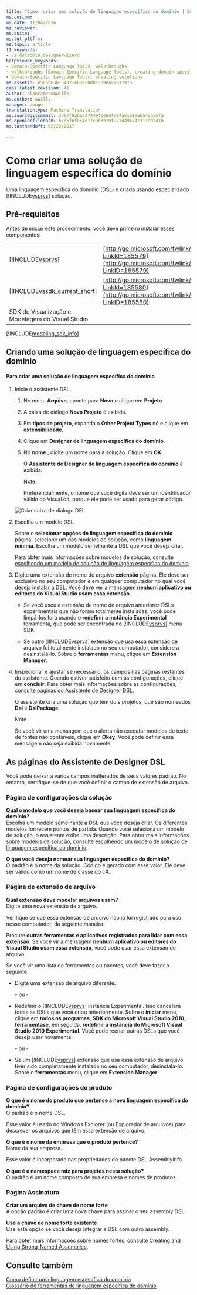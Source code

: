 ```yaml
---
title: "Como: criar uma solução de linguagem específica do domínio | Documentos do Microsoft"
ms.custom: 
ms.date: 11/04/2016
ms.reviewer: 
ms.suite: 
ms.tgt_pltfrm: 
ms.topic: article
f1_keywords:
- vs.dsltools.designerwizard
helpviewer_keywords:
- Domain-Specific Language Tools, walkthroughs
- walkthroughs [Domain-Specific Language Tools], creating domain-specific language
- Domain-Specific Language Tools, creating solutions
ms.assetid: e585b63b-34d2-405a-8d81-39ea22317975
caps.latest.revision: 41
author: alancameronwills
ms.author: awills
manager: douge
translationtype: Machine Translation
ms.sourcegitcommit: 3d07f82ea737449fee6dfa04a61e195654ba35fa
ms.openlocfilehash: b7c6f6f854e17e9b3b19f277d49674c311edb41b
ms.lasthandoff: 02/22/2017

---
```

# <a name="how-to-create-a-domain-specific-language-solution"></a>Como criar uma solução de linguagem específica do domínio
Uma linguagem específica do domínio (DSL) é criada usando especializado [!INCLUDE[vsprvs](../code-quality/includes/vsprvs_md.md)] solução.  
  
## <a name="prerequisites"></a>Pré-requisitos  
 Antes de iniciar este procedimento, você deve primeiro instalar esses componentes:  
  
|||  
|-|-|  
|[!INCLUDE[vsprvs](../code-quality/includes/vsprvs_md.md)]|[http://go.microsoft.com/fwlink/?LinkId=185579](http://go.microsoft.com/fwlink/?LinkID=185579)|  
|[!INCLUDE[vssdk_current_short](../modeling/includes/vssdk_current_short_md.md)]|[http://go.microsoft.com/fwlink/?LinkId=185580](http://go.microsoft.com/fwlink/?LinkID=185580)|  
|SDK de Visualização e Modelagem do Visual Studio||  


[!INCLUDE[modeling_sdk_info](includes/modeling_sdk_info.md)]

  
## <a name="creating-a-domain-specific-language-solution"></a>Criando uma solução de linguagem específica do domínio  
  
#### <a name="to-create-a-domain-specific-language-solution"></a>Para criar uma solução de linguagem específica do domínio  
  
1.  Inicie o assistente DSL.  
  
    1.  No menu **Arquivo**, aponte para **Novo** e clique em **Projeto**.  
  
    2.  A caixa de diálogo **Novo Projeto** é exibida.  
  
    3.  Em **tipos de projeto**, expanda o **Other Project Types** nó e clique em **extensibilidade**.  
  
    4.  Clique em **Designer de linguagem específica do domínio**.  
  
    5.  No **nome** , digite um nome para a solução. Clique em **OK**.  
  
         O **Assistente de Designer de linguagem específica do domínio** é exibida.  
  
        > [!NOTE]
        >  Preferencialmente, o nome que você digita deve ser um identificador válido do Visual c#, porque ele pode ser usado para gerar código.  
  
     ![Criar caixa de diálogo DSL](../modeling/media/create_dsldialog.png "Create_DSLDialog")  
  
2.  Escolha um modelo DSL.  
  
     Sobre o **selecionar opções de linguagem específica do domínio** página, selecione um dos modelos de solução, como **linguagem mínima**. Escolha um modelo semelhante a DSL que você deseja criar.  
  
     Para obter mais informações sobre modelos de solução, consulte [escolhendo um modelo de solução de linguagem específica do domínio](../modeling/choosing-a-domain-specific-language-solution-template.md).  
  
3.  Digite uma extensão de nome de arquivo **extensão** página. Ele deve ser exclusivo no seu computador e em qualquer computador no qual você deseja instalar a DSL. Você deve ver a mensagem **nenhum aplicativo ou editores do Visual Studio usam essa extensão**.  
  
    -   Se você usou a extensão de nome de arquivo anteriores DSLs experimentais que não foram totalmente instaladas, você pode limpá-los fora usando o **redefinir a instância Experimental** ferramenta, que pode ser encontrada no [!INCLUDE[vsprvs](../code-quality/includes/vsprvs_md.md)] menu SDK.  
  
    -   Se outro [!INCLUDE[vsprvs](../code-quality/includes/vsprvs_md.md)] extensão que usa essa extensão de arquivo foi totalmente instalado no seu computador, considere a desinstalá-lo. Sobre o **ferramentas** menu, clique em **Extension Manager**.  
  
4.  Inspecionar e ajustar se necessário, os campos nas páginas restantes do assistente. Quando estiver satisfeito com as configurações, clique em **concluir**. Para obter mais informações sobre as configurações, consulte [páginas do Assistente de Designer DSL](#settings).  
  
     O assistente cria uma solução que tem dois projetos, que são nomeados **Dsl** e **DslPackage**.  
  
    > [!NOTE]
    >  Se você vir uma mensagem que o alerta não executar modelos de texto de fontes não confiáveis, clique em **Okey**. Você pode definir essa mensagem não seja exibida novamente.  
  
##  <a name="a-namesettingsa-the-dsl-designer-wizard-pages"></a><a name="settings"></a>As páginas do Assistente de Designer DSL  
 Você pode deixar a vários campos inalterados de seus valores padrão. No entanto, certifique-se de que você definir o campo de extensão de arquivo.  
  
### <a name="solution-settings-page"></a>Página de configurações da solução  
 **Qual o modelo que você deseja basear sua linguagem específica do domínio?**  
 Escolha um modelo semelhante a DSL que você deseja criar. Os diferentes modelos fornecem pontos de partida. Quando você seleciona um modelo de solução, o assistente exibe uma descrição. Para obter mais informações sobre modelos de solução, consulte [escolhendo um modelo de solução de linguagem específica do domínio](../modeling/choosing-a-domain-specific-language-solution-template.md).  
  
 **O que você deseja nomear sua linguagem específica do domínio?**  
 O padrão é o nome da solução. Código é gerado com esse valor. Ele deve ser válido como um nome de classe do c#.  
  
### <a name="file-extension-page"></a>Página de extensão de arquivo  
 **Qual extensão deve modelar arquivos usam?**  
 Digite uma nova extensão de arquivo.  
  
 Verifique se que essa extensão de arquivo não já foi registrado para uso nesse computador, da seguinte maneira:  
  
 Procure **outras ferramentas e aplicativos registrados para lidar com essa extensão**. Se você vir a mensagem **nenhum aplicativo ou editores do Visual Studio usam essa extensão**, você pode usar essa extensão de arquivo.  
  
 Se você vir uma lista de ferramentas ou pacotes, você deve fazer o seguinte:  
  
-   Digite uma extensão de arquivo diferente.  
  
     \- ou -  
  
-   Redefinir o [!INCLUDE[vsprvs](../code-quality/includes/vsprvs_md.md)] instância Experimental. Isso cancelará todas as DSLs que você criou anteriormente. Sobre o **iniciar** menu, clique em **todos os programas**, **SDK do Microsoft Visual Studio 2010**, **ferramentas**e, em seguida, **redefinir a instância do Microsoft Visual Studio 2010 Experimental**. Você pode recriar outras DSLs que você deseja usar novamente.  
  
     \- ou -  
  
-   Se um [!INCLUDE[vsprvs](../code-quality/includes/vsprvs_md.md)] extensão que usa essa extensão de arquivo tiver sido completamente instalado no seu computador, desinstalá-lo. Sobre o **ferramentas** menu, clique em **Extension Manager**.  
  
### <a name="product-settings-page"></a>Página de configurações do produto  
 **O que é o nome do produto que pertence a nova linguagem específica do domínio?**  
 O padrão é o nome DSL.  
  
 Esse valor é usado no Windows Explorer (ou Explorador de arquivos) para descrever os arquivos que têm essa extensão de arquivo.  
  
 **O que é o nome da empresa que o produto pertence?**  
 Nome da sua empresa.  
  
 Esse valor é incorporado nas propriedades do pacote DSL AssemblyInfo.  
  
 **O que é o namespace raiz para projetos nesta solução?**  
 O padrão é um nome composto de sua empresa e nomes de produtos.  
  
### <a name="signing-page"></a>Página Assinatura  
 **Criar um arquivo de chave de nome forte**  
 A opção padrão é criar uma nova chave para assinar o seu assembly DSL.  
  
 **Use a chave de nome forte existente**  
 Use esta opção se você deseja integrar a DSL com outro assembly.  
  
 Para obter mais informações sobre nomes fortes, consulte [Creating and Using Strong-Named Assemblies](http://go.microsoft.com/fwlink/?LinkId=186073).  
  
## <a name="see-also"></a>Consulte também  
 [Como definir uma linguagem específica do domínio](../modeling/how-to-define-a-domain-specific-language.md)   
 [Glossário de ferramentas de linguagem específica do domínio](http://msdn.microsoft.com/en-us/ca5e84cb-a315-465c-be24-76aa3df276aa)

